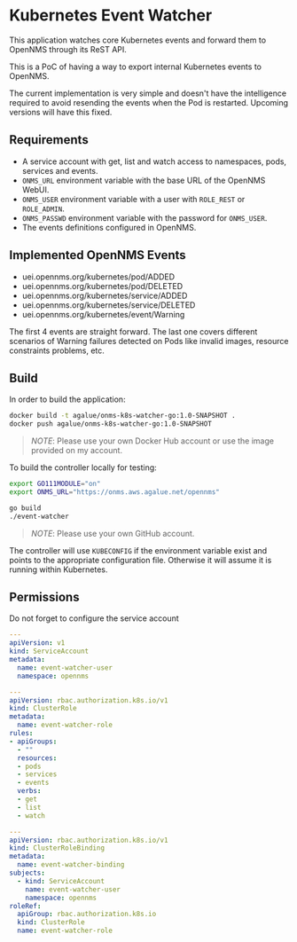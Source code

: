 # Kubernetes Event Watcher

This application watches core Kubernetes events and forward them to OpenNMS through its ReST API.

This is a PoC of having a way to export internal Kubernetes events to OpenNMS.

The current implementation is very simple and doesn't have the intelligence required to avoid resending the events  when the Pod is restarted. Upcoming versions will have this fixed.

## Requirements

* A service account with get, list and watch access to namespaces, pods, services and events.
* `ONMS_URL` environment variable with the base URL of the OpenNMS WebUI.
* `ONMS_USER` environment variable with a user with `ROLE_REST` or `ROLE_ADMIN`.
* `ONMS_PASSWD` environment variable with the password for `ONMS_USER`.
* The events definitions configured in OpenNMS.

## Implemented OpenNMS Events

* uei.opennms.org/kubernetes/pod/ADDED
* uei.opennms.org/kubernetes/pod/DELETED
* uei.opennms.org/kubernetes/service/ADDED
* uei.opennms.org/kubernetes/service/DELETED
* uei.opennms.org/kubernetes/event/Warning

The first 4 events are straight forward. The last one covers different scenarios of Warning failures detected on Pods like invalid images, resource constraints problems, etc.

## Build

In order to build the application:

```bash
docker build -t agalue/onms-k8s-watcher-go:1.0-SNAPSHOT .
docker push agalue/onms-k8s-watcher-go:1.0-SNAPSHOT
```

> *NOTE*: Please use your own Docker Hub account or use the image provided on my account.

To build the controller locally for testing:

```bash
export GO111MODULE="on"
export ONMS_URL="https://onms.aws.agalue.net/opennms"

go build
./event-watcher
```

> *NOTE*: Please use your own GitHub account.

The controller will use `KUBECONFIG` if the environment variable exist and points to the appropriate configuration file. Otherwise it will assume it is running within Kubernetes.

## Permissions

Do not forget to configure the service account

```yaml
---
apiVersion: v1
kind: ServiceAccount
metadata:
  name: event-watcher-user
  namespace: opennms

---
apiVersion: rbac.authorization.k8s.io/v1
kind: ClusterRole
metadata:
  name: event-watcher-role
rules:
- apiGroups:
  - ""
  resources:
  - pods
  - services
  - events
  verbs:
  - get
  - list
  - watch

---
apiVersion: rbac.authorization.k8s.io/v1
kind: ClusterRoleBinding
metadata:
  name: event-watcher-binding
subjects:
  - kind: ServiceAccount
    name: event-watcher-user
    namespace: opennms
roleRef:
  apiGroup: rbac.authorization.k8s.io
  kind: ClusterRole
  name: event-watcher-role
```
